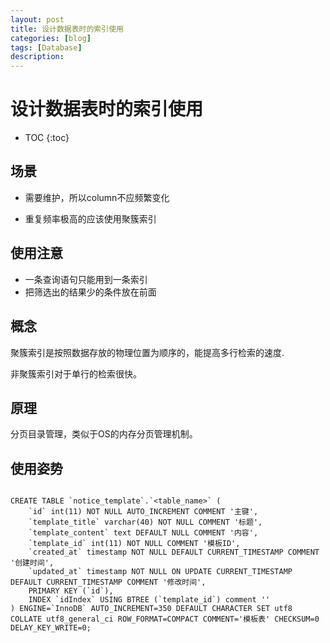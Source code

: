 ```yaml
---
layout: post
title: 设计数据表时的索引使用
categories: [blog]
tags: [Database]
description: 
---
```


# 设计数据表时的索引使用

* TOC
{:toc}

## 场景

- 需要维护，所以column不应频繁变化

- 重复频率极高的应该使用聚簇索引

## 使用注意

- 一条查询语句只能用到一条索引
- 把筛选出的结果少的条件放在前面
  ​

## 概念

聚簇索引是按照数据存放的物理位置为顺序的，能提高多行检索的速度.

非聚簇索引对于单行的检索很快。

## 原理

分页目录管理，类似于OS的内存分页管理机制。

## 使用姿势

```mysql

CREATE TABLE `notice_template`.`<table_name>` (
	`id` int(11) NOT NULL AUTO_INCREMENT COMMENT '主键',
	`template_title` varchar(40) NOT NULL COMMENT '标题',
	`template_content` text DEFAULT NULL COMMENT '内容',
	`template_id` int(11) NOT NULL COMMENT '模板ID',
	`created_at` timestamp NOT NULL DEFAULT CURRENT_TIMESTAMP COMMENT '创建时间',
	`updated_at` timestamp NOT NULL ON UPDATE CURRENT_TIMESTAMP DEFAULT CURRENT_TIMESTAMP COMMENT '修改时间',
	PRIMARY KEY (`id`),
	INDEX `idIndex` USING BTREE (`template_id`) comment ''
) ENGINE=`InnoDB` AUTO_INCREMENT=350 DEFAULT CHARACTER SET utf8 COLLATE utf8_general_ci ROW_FORMAT=COMPACT COMMENT='模板表' CHECKSUM=0 DELAY_KEY_WRITE=0;
```

